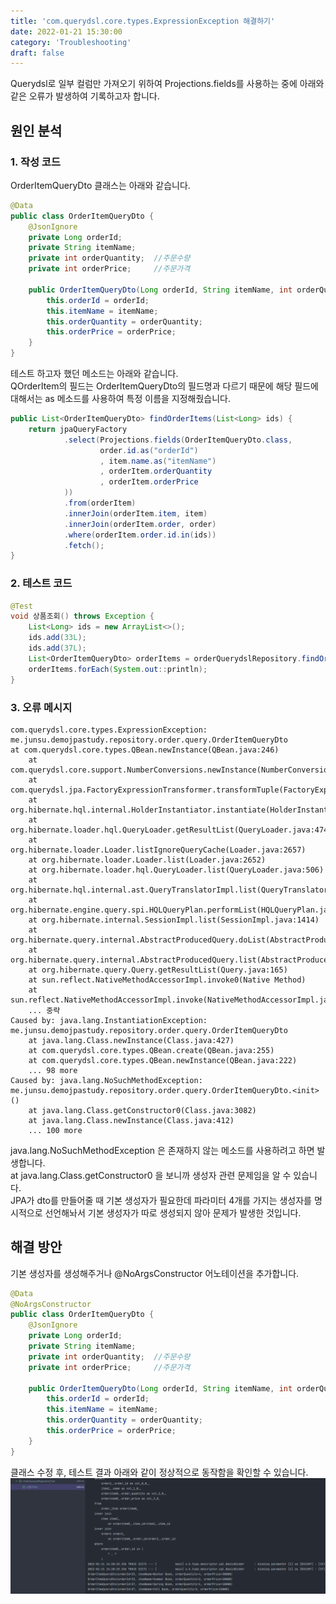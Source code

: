 ```yaml
---
title: 'com.querydsl.core.types.ExpressionException 해결하기'
date: 2022-01-21 15:30:00
category: 'Troubleshooting'
draft: false
---
```

Querydsl로 일부 컬럼만 가져오기 위하여 Projections.fields를 사용하는 중에 아래와 같은 오류가 발생하여 기록하고자 합니다.

## 원인 분석
### 1. 작성 코드
OrderItemQueryDto 클래스는 아래와 같습니다.
```java
@Data
public class OrderItemQueryDto {
    @JsonIgnore
    private Long orderId;
    private String itemName;
    private int orderQuantity;  //주문수량
    private int orderPrice;     //주문가격

    public OrderItemQueryDto(Long orderId, String itemName, int orderQuantity, int orderPrice) {
        this.orderId = orderId;
        this.itemName = itemName;
        this.orderQuantity = orderQuantity;
        this.orderPrice = orderPrice;
    }
}
```

테스트 하고자 했던 메소드는 아래와 같습니다. </br>
QOrderItem의 필드는 OrderItemQueryDto의 필드명과 다르기 때문에 해당 필드에 대해서는 as 메소드를 사용하여 특정 이름을 지정해줬습니다.
```java
public List<OrderItemQueryDto> findOrderItems(List<Long> ids) {
    return jpaQueryFactory
            .select(Projections.fields(OrderItemQueryDto.class,
                    order.id.as("orderId")
                    , item.name.as("itemName")
                    , orderItem.orderQuantity
                    , orderItem.orderPrice
            ))
            .from(orderItem)
            .innerJoin(orderItem.item, item)
            .innerJoin(orderItem.order, order)
            .where(orderItem.order.id.in(ids))
            .fetch();
}
```

### 2. 테스트 코드
```java
@Test
void 상품조회() throws Exception {
    List<Long> ids = new ArrayList<>();
    ids.add(33L);
    ids.add(37L);
    List<OrderItemQueryDto> orderItems = orderQuerydslRepository.findOrderItems(ids);
    orderItems.forEach(System.out::println);
}
```

### 3. 오류 메시지
```
com.querydsl.core.types.ExpressionException: me.junsu.demojpastudy.repository.order.query.OrderItemQueryDto
at com.querydsl.core.types.QBean.newInstance(QBean.java:246)
	at com.querydsl.core.support.NumberConversions.newInstance(NumberConversions.java:86)
	at com.querydsl.jpa.FactoryExpressionTransformer.transformTuple(FactoryExpressionTransformer.java:51)
	at org.hibernate.hql.internal.HolderInstantiator.instantiate(HolderInstantiator.java:85)
	at org.hibernate.loader.hql.QueryLoader.getResultList(QueryLoader.java:474)
	at org.hibernate.loader.Loader.listIgnoreQueryCache(Loader.java:2657)
	at org.hibernate.loader.Loader.list(Loader.java:2652)
	at org.hibernate.loader.hql.QueryLoader.list(QueryLoader.java:506)
	at org.hibernate.hql.internal.ast.QueryTranslatorImpl.list(QueryTranslatorImpl.java:400)
	at org.hibernate.engine.query.spi.HQLQueryPlan.performList(HQLQueryPlan.java:219)
	at org.hibernate.internal.SessionImpl.list(SessionImpl.java:1414)
	at org.hibernate.query.internal.AbstractProducedQuery.doList(AbstractProducedQuery.java:1636)
	at org.hibernate.query.internal.AbstractProducedQuery.list(AbstractProducedQuery.java:1604)
	at org.hibernate.query.Query.getResultList(Query.java:165)
	at sun.reflect.NativeMethodAccessorImpl.invoke0(Native Method)
	at sun.reflect.NativeMethodAccessorImpl.invoke(NativeMethodAccessorImpl.java:62)
	... 중략
Caused by: java.lang.InstantiationException: me.junsu.demojpastudy.repository.order.query.OrderItemQueryDto
	at java.lang.Class.newInstance(Class.java:427)
	at com.querydsl.core.types.QBean.create(QBean.java:255)
	at com.querydsl.core.types.QBean.newInstance(QBean.java:222)
	... 98 more
Caused by: java.lang.NoSuchMethodException: me.junsu.demojpastudy.repository.order.query.OrderItemQueryDto.<init>()
	at java.lang.Class.getConstructor0(Class.java:3082)
	at java.lang.Class.newInstance(Class.java:412)
	... 100 more
```
java.lang.NoSuchMethodException 은 존재하지 않는 메소드를 사용하려고 하면 발생합니다.</br>
at java.lang.Class.getConstructor0 을 보니까 생성자 관련 문제임을 알 수 있습니다.</br>
JPA가 dto를 만들어줄 때 기본 생성자가 필요한데 파라미터 4개를 가지는 생성자를 명시적으로 선언해놔서 기본 생성자가 따로 생성되지 않아 문제가 발생한 것입니다.</br>

## 해결 방안
기본 생성자를 생성해주거나 @NoArgsConstructor 어노테이션을 추가합니다.
```java
@Data
@NoArgsConstructor
public class OrderItemQueryDto {
    @JsonIgnore
    private Long orderId;
    private String itemName;
    private int orderQuantity;  //주문수량
    private int orderPrice;     //주문가격

    public OrderItemQueryDto(Long orderId, String itemName, int orderQuantity, int orderPrice) {
        this.orderId = orderId;
        this.itemName = itemName;
        this.orderQuantity = orderQuantity;
        this.orderPrice = orderPrice;
    }
}
```
클래스 수정 후, 테스트 결과 아래와 같이 정상적으로 동작함을 확인할 수 있습니다.
![테스트결과](./images/testResult.PNG)